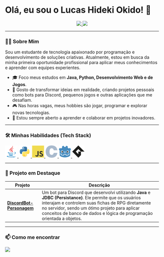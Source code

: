 # Olá, eu sou o Lucas Hideki Okido! 👋

<p align="center">
  <a href="https://github.com/LucasPennacchi">
    <img src="https://github-readme-stats.vercel.app/api?username=LucasPennacchi&show_icons=true&theme=dracula&include_all_commits=true&count_private=true"/>
  </a>
  <a href="https://github.com/LucasPennacchi">
    <img src="https://github-readme-stats.vercel.app/api/top-langs/?username=LucasPennacchi&layout=compact&langs_count=7&theme=dracula"/>
  </a>
</p>

---

### 👨‍💻 Sobre Mim

Sou um estudante de tecnologia apaixonado por programação e desenvolvimento de soluções criativas. Atualmente, estou em busca da minha primeira oportunidade profissional para aplicar meus conhecimentos e aprender com equipes experientes.

- 🎓 Foco meus estudos em **Java, Python, Desenvolvimento Web e de Jogos**.
- 🚀 Gosto de transformar ideias em realidade, criando projetos pessoais como bots para Discord, pequenos jogos e outras aplicações que me desafiam.
- 🎮 Nas horas vagas, meus hobbies são jogar, programar e explorar novas tecnologias.
- 🌱 Estou sempre aberto a aprender e colaborar em projetos inovadores.

---

### 🛠️ Minhas Habilidades (Tech Stack)

<p align="left">
  <a href="https://www.java.com" target="_blank" rel="noreferrer">
    <img src="https://raw.githubusercontent.com/devicons/devicon/master/icons/java/java-original.svg" alt="java" width="40" height="40"/>
  </a>
  <a href="https://www.python.org" target="_blank" rel="noreferrer">
    <img src="https://raw.githubusercontent.com/devicons/devicon/master/icons/python/python-original.svg" alt="python" width="40" height="40"/>
  </a>
  <a href="https://developer.mozilla.org/en-US/docs/Web/JavaScript" target="_blank" rel="noreferrer">
    <img src="https://raw.githubusercontent.com/devicons/devicon/master/icons/javascript/javascript-original.svg" alt="javascript" width="40" height="40"/>
  </a>
  <a href="https://www.cprogramming.com/" target="_blank" rel="noreferrer">
    <img src="https://raw.githubusercontent.com/devicons/devicon/master/icons/c/c-original.svg" alt="c" width="40" height="40"/>
  </a>
  <a href="https://godotengine.org/" target="_blank" rel="noreferrer">
    <img src="https://raw.githubusercontent.com/devicons/devicon/master/icons/godot/godot-original.svg" alt="godot" width="40" height="40"/>
  </a>
  <a href="https://www.yoyogames.com/en/gamemaker" target="_blank" rel="noreferrer">
    <img src="https://raw.githubusercontent.com/devicons/devicon/master/icons/gamemaker/gamemaker-original.svg" alt="gamemaker" width="40" height="40"/>
  </a>
</p>

---

### 🚀 Projeto em Destaque

| Projeto | Descrição |
| --- | --- |
| **[DiscordBot-Personagem](https://github.com/LucasPennacchi/DiscordBotPersonagem)** | Um bot para Discord que desenvolvi utilizando **Java** e **JDBC (Persistance)**. Ele permite que os usuários interajam e controlem suas fichas de RPG diretamente no servidor, sendo um ótimo projeto para aplicar conceitos de banco de dados e lógica de programação orientada a objetos. |

---

### 📫 Como me encontrar

<p align="left">
  <a href="https://www.linkedin.com/in/lucas-okido-45361a262/" target="_blank">
    <img src="https://img.shields.io/badge/-LinkedIn-%230077B5?style=for-the-badge&logo=linkedin&logoColor=white" target="_blank">
  </a>
</p>
